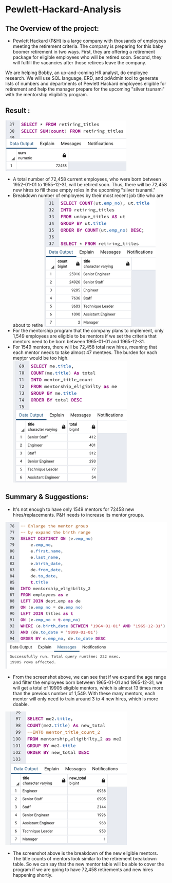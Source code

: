# Pewlett-Hackard-Analysis

## The Overview of the project:

- Pewlett Hackard (P&H) is a large company with thousands of employees meeting the retirement criteria. The company is preparing for this baby boomer retirement in two ways. First, they are offering a retirement package for eligible employees who will be retired soon. Second, they will fulfill the vacancies after those retirees leave the company.

We are helping Bobby, an up-and-coming HR analyst, do employee research. We will use SQL language, ERD, and pdAdmin tool to generate lists of numbers and departments of Pewlett Hackard employees eligible for retirement and help the manager prepare for the upcoming "silver tsunami" with the mentorship eligibility program.


## Result :
![total retiring](total_retiring.png)
- A total number of 72,458 current employees, who were born between 1952-01-01 to 1955-12-31, will be retired soon. Thus, there will be 72,458 new hires to fill these empty roles in the upcoming "silver tsunami."
- Breakdown number of employees by their most recent job title who are about to retire
![breakdown of retiring number by title](retirecount_by_titles.png)
- For the mentorship program that the company plans to implement, only 1,549 employees are eligible to be mentors if we set the criteria that mentors need to be born between 1965-01-01 and 1965-12-31.
- For 1549 mentors, there will be 72,458 total new hires, meaning that each mentor needs to take almost 47 mentees. The burden for each mentor would be too high.
![mentorby title](mentor_title_counts.png)

## Summary & Suggestions:
- It's not enough to have only 1549 mentors for 72458 new hires/replacements. P&H needs to increase its mentor groups.

![increase the mentor number](19905_mentor.png)
- From the screenshot above, we can see that if we expand the age range and filter the employees born between 1965-01-01 and 1965-12-31, we will get a total of 19905 eligible mentors, which is almost 13 times more than the previous number of 1,549. With these many mentors, each mentor will only need to train around 3 to 4 new hires, which is more doable.

![new mentor title count](new_mentor_titlecount.png)
- The screenshot above is the breakdown of the new eligible mentors. The title counts of mentors look similar to the retirement breakdown table. So we can say that the new mentor table will be able to cover the program if we are going to have 72,458 retirements and new hires happening shortly.
